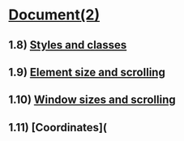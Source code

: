 

# [Document(2)](https://javascript.info/document)

## 1.8) [Styles and classes](https://javascript.info/styles-and-classes)



## 1.9) [Element size and scrolling](https://javascript.info/size-and-scroll)



## 1.10) [Window sizes and scrolling](https://javascript.info/size-and-scroll-window)



## 1.11) [Coordinates](
